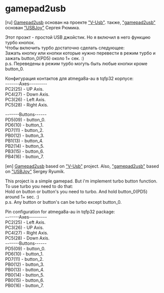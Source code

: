 # gamepad2usb
[ru]
[Gamepad2usb](https://vk.com/gamepad2usb) основан на проекте ["V-Usb"](https://www.obdev.at/products/vusb/index.html).
также, ["gamepad2usb"](https://vk.com/gamepad2usb) основан ["USBJoy"](http://vusb.wikidot.com/project:usbjoy) Сергея Рюмика.

Этот проэкт - простой USB джойстик.
Но я включил в него функцию турбо кнопок.<br />
  Чтобы включить турбо достаточно сделать следующее:<br />
  Зажать кнопку или кнопки которые нужно перевести в режим турбо и зажать button_0(PD5) около 1+ сек. :)<br />
  p.s. Переведены в режим турбо могуть быть любые кнопки кроме button_0.<br />


Конфигурация контактов для atmega8a-au в tqfp32 корпусе:<br />
   -------Axes---------<br />
   PC2(25) - UP Axis.<br />
   PC4(27) - Down Axis.<br />
   PC3(26) - Left Axis.<br />
   PC5(28) - Right Axis.<br />

   -------Buttons------<br />
   PD5(09) - button_0.<br />
   PD6(10) - button_1.<br />
   PD7(11) - button_2.<br />
   PB0(12) - button_3.<br />
   PB1(13) - button_4.<br />
   PB2(14) - button_5.<br />
   PB3(15) - button_6.<br />
   PB4(16) - button_7.<br />

[en]
[Gamepad2usb](https://vk.com/gamepad2usb) based on ["V-Usb"](https://www.obdev.at/products/vusb/index.html) project.
Also, ["gamepad2usb"](https://vk.com/gamepad2usb) based on ["USBJoy"](http://vusb.wikidot.com/project:usbjoy) Sergey Ryumik.

This project is a simple gamepad.
But i'm implement turbo button function.<br />
  To use turbo you need to do that:<br />
  Hold on button or button's you need to turbo. And hold button_0(PD5) around 1+ sec. :)<br />
  p.s. Any button or button's can be turbo except button_0.<br />


Pin configuration for atmega8a-au in tqfp32 package:<br />
   -------Axes---------<br />
   PC2(25) - Left Axis.<br />
   PC3(26) - UP Axis.<br />
   PC4(27) - Right Axis.<br />
   PC5(28) - Down Axis.<br />
   -------Buttons------<br />
   PD5(09) - button_0.<br />
   PD6(10) - button_1.<br />
   PD7(11) - button_2.<br />
   PB0(12) - button_3.<br />
   PB0(13) - button_4.<br />
   PB0(14) - button_5.<br />
   PB0(15) - button_6.<br />
   PB0(16) - button_7.<br />
